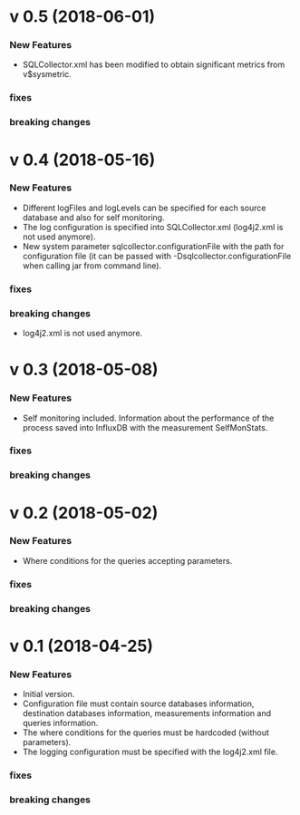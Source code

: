 # v 0.5 (2018-06-01)
### New Features
* SQLCollector.xml has been modified to obtain significant metrics from v$sysmetric.

### fixes

### breaking changes

# v 0.4 (2018-05-16)
### New Features
* Different logFiles and logLevels can be specified for each source database and also for self monitoring.
* The log configuration is specified into SQLCollector.xml (log4j2.xml is not used anymore).
* New system parameter sqlcollector.configurationFile with the path for configuration file (it can be passed with -Dsqlcollector.configurationFile when calling jar from command line).

### fixes

### breaking changes
* log4j2.xml is not used anymore.

# v 0.3 (2018-05-08)
### New Features
* Self monitoring included. Information about the performance of the process saved into InfluxDB with the measurement SelfMonStats.

### fixes

### breaking changes

# v 0.2 (2018-05-02)
### New Features
* Where conditions for the queries accepting parameters.

### fixes

### breaking changes

# v 0.1 (2018-04-25)
### New Features
* Initial version.
* Configuration file must contain source databases information, destination databases information, measurements information and queries information.
* The where conditions for the queries must be hardcoded (without parameters).
* The logging configuration must be specified with the log4j2.xml file.

### fixes

### breaking changes
